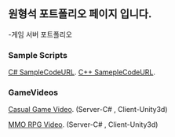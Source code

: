 ## 원형석 포트폴리오 페이지 입니다.

-게임 서버 포트폴리오

### Sample Scripts
[C# SampleCodeURL](https://github.com/WonHyeongSeok/ServerCSharpCode).
[C++ SamepleCodeURL](https://github.com/WonHyeongSeok/ServerCPP).

### GameVideos
[Casual Game Video](https://youtu.be/LajW9NKrUU0).
(Server-C# , Client-Unity3d)

[MMO RPG Video](https://youtu.be/_bRPtDxWvz4).
(Server-C# , Client-Unity3d)

